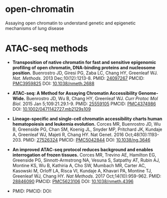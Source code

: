 # open-chromatin
Assaying open chromatin to understand genetic and epigenetic mechanisms of lung disease

# ATAC-seq methods
- **Transposition of native chromatin for fast and sensitive epigenomic profiling of open chromatin, DNA-binding proteins and nucleosome position.** Buenrostro JD, Giresi PG, Zaba LC, Chang HY, Greenleaf WJ. *Nat. Methods.* 2013 Dec;10(12):1213-8. PMID: [24097267](https://www.ncbi.nlm.nih.gov/pubmed/24097267) PMCID: [PMC3959825](https://www.ncbi.nlm.nih.gov/pmc/articles/PMC3959825/) DOI: [10.1038/nmeth.2688](https://doi.org/10.1038/nmeth.2688)

- **ATAC-seq: A Method for Assaying Chromatin Accessibility Genome-Wide.** Buenrostro JD, Wu B, Chang HY, Greenleaf WJ. *Curr Protoc Mol Biol.* 2015 Jan 5;109:21.29.1-9. PMID: [25559105](https://www.ncbi.nlm.nih.gov/pubmed/25559105) PMCID: [PMC4374986](https://www.ncbi.nlm.nih.gov/pmc/articles/PMC4374986/) DOI: [10.1002/0471142727.mb2129s109](https://doi.org/10.1002/0471142727.mb2129s109)

- **Lineage-specific and single-cell chromatin accessibility charts human hematopoiesis and leukemia evolution.** Corces MR, Buenrostro JD, Wu B, Greenside PG, Chan SM, Koenig JL, Snyder MP, Pritchard JK, Kundaje A, Greenleaf WJ, Majeti R, Chang HY. Nat Genet. 2016 Oct;48(10):1193-203. PMID: [27526324](https://www.ncbi.nlm.nih.gov/pubmed/27526324) PMCID: [PMC5042844](https://www.ncbi.nlm.nih.gov/pmc/articles/PMC5042844/) DOI: [10.1038/ng.3646](https://doi.org/10.1038/ng.3646)

- **An improved ATAC-seq protocol reduces background and enables interrogation of frozen tissues.** Corces MR, Trevino AE, Hamilton EG, Greenside PG, Sinnott-Armstrong NA, Vesuna S, Satpathy AT, Rubin AJ, Montine KS, Wu B, Kathiria A, Cho SW, Mumbach MR, Carter AC, Kasowski M, Orloff LA, Risca VI, Kundaje A, Khavari PA, Montine TJ, Greenleaf WJ, Chang HY. *Nat Methods*. 2017 Oct;14(10):959-962. PMID: [28846090](https://www.ncbi.nlm.nih.gov/pubmed/28846090) PMCID: [PMC5623106](https://www.ncbi.nlm.nih.gov/pmc/articles/PMC5623106/) DOI: [10.1038/nmeth.4396](https://doi.org/10.1038/nmeth.4396)
- PMID: []() PMCID: []() DOI: []()
